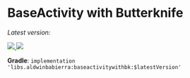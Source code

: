 # BaseActivity with Butterknife

*Latest version:*

[![](https://api.bintray.com/packages/aldwinb16/BaseActivity-with-Butterknife/libs.aldwinbabierra.baseactivity/images/download.svg) ](https://bintray.com/aldwinb16/BaseActivity-with-Butterknife/libs.aldwinbabierra.baseactivity/_latestVersion)
[![](https://jitpack.io/v/aldwinbabierra/Base-Activity-with-Butterknife.svg)](https://jitpack.io/#aldwinbabierra/Base-Activity-with-Butterknife)

__Gradle__: `implementation 'libs.aldwinbabierra:baseactivitywithbk:$latestVersion'`
